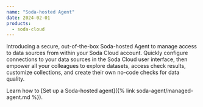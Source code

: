 ```yaml
---
name: "Soda-hosted Agent"
date: 2024-02-01
products:
  - soda-cloud
---
```


Introducing a secure, out-of-the-box Soda-hosted Agent to manage access to data sources from within your Soda Cloud account. Quickly configure connections to your data sources in the Soda Cloud user interface, then empower all your colleagues to explore datasets, access check results, customize collections, and create their own no-code checks for data quality.

Learn how to [Set up a Soda-hosted agent]({% link soda-agent/managed-agent.md %}).